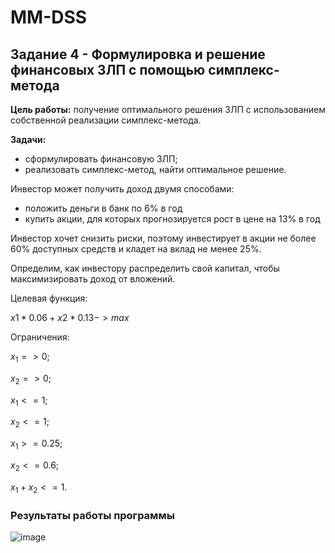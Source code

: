 # MM-DSS

## Задание 4 - Формулировка и решение финансовых ЗЛП с помощью симплекс-метода

**Цель работы:** получение оптимального решения ЗЛП с использованием собственной реализации симплекс-метода.

**Задачи:**
* сформулировать финансовую ЗЛП;
* реализовать симплекс-метод, найти оптимальное решение.

Инвестор может получить доход двумя способами:
* положить деньги в банк по 6% в год
* купить акции, для которых прогнозируется рост в цене на 13% в год

Инвестор хочет снизить риски, поэтому инвестирует в акции не более 60% доступных средств и кладет на вклад не менее 25%.

Определим, как инвестору распределить свой капитал, чтобы максимизировать доход от вложений.

Целевая функция:

$x1 * 0.06 + x2 * 0.13 -> max$

Ограничения:

$x_1 => 0;$

$x_2 => 0;$

$x_1 <= 1;$

$x_2 <= 1;$

$x_1 >= 0.25;$

$x_2 <= 0.6;$

$x_1 + x_2 <= 1.$

### Результаты работы программы

![image](https://github.com/cutttle/MM-DSS/assets/107594338/30b06d68-7492-4d5a-bb33-ad7676601b63)
